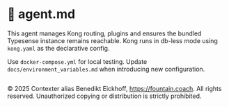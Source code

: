 # 🤖 agent.md

This agent manages Kong routing, plugins and ensures the bundled Typesense
instance remains reachable.
Kong runs in db-less mode using `kong.yaml` as the declarative config.

Use `docker-compose.yml` for local testing. Update `docs/environment_variables.md`
when introducing new configuration.

```
```
© 2025 Contexter alias Benedikt Eickhoff, https://fountain.coach. All rights reserved.
Unauthorized copying or distribution is strictly prohibited.
```
